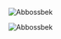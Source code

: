 <p align="center"> <img src="https://github-readme-stats.vercel.app/api?username=Abbossbek&show_icons=true&theme=gotham" alt="Abbossbek" />  
<p align="center"> <img src="https://github-readme-stats.vercel.app/api/top-langs/?username=Abbossbek&show_icons=true&theme=gotham&layout=compact" alt="Abbossbek" />
<!--
**Abbossbek/Abbossbek** is a ✨ _special_ ✨ repository because its `README.md` (this file) appears on your GitHub profile.

Here are some ideas to get you started:

- 🔭 I’m currently working on ...
- 🌱 I’m currently learning ...
- 👯 I’m looking to collaborate on ...
- 🤔 I’m looking for help with ...
- 💬 Ask me about ...
- 📫 How to reach me: ...
- 😄 Pronouns: ...
- ⚡ Fun fact: ...
-->
